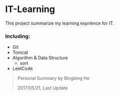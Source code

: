 # IT-Learning

This project summarize my learning exprience for IT.


### **Including**:

- Git
- Tomcat
- Algorithm & Data Structure
	- sort
- LeetCode
	

> Personal Summary by Bingbing He
> 
> 2017/05/21, Last Update